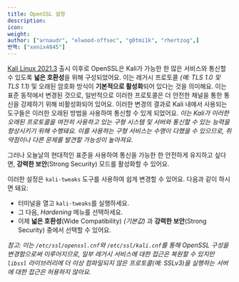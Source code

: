 ```yaml
---
title: OpenSSL 설정
description:
icon:
weight:
author: ["arnaudr", "elwood-offsec", "g0tmi1k", "rhertzog",]
번역: ["xenix4845"]
---
```


[Kali Linux 2021.3](/blog/kali-linux-2021-3-release/) 출시 이후로 OpenSSL은 Kali가 가능한 한 많은 서비스와 통신할 수 있도록 **넓은 호환성**을 위해 구성되었어요. 이는 레거시 프로토콜 _(예: TLS 1.0 및 TLS 1.1)_ 및 오래된 암호화 방식이 **기본적으로 활성화**되어 있다는 것을 의미해요. 이는 표준 동작에서 변경된 것으로, 일반적으로 이러한 프로토콜은 더 안전한 채널을 통한 통신을 강제하기 위해 비활성화되어 있어요. 이러한 변경의 결과로 Kali 내에서 사용되는 도구들은 이러한 오래된 방법을 사용하여 통신할 수 있게 되었어요. _이는 Kali가 이러한 오래된 프로토콜을 여전히 사용하고 있는 구형 시스템 및 서버와 통신할 수 있는 능력을 향상시키기 위해 수행돼요. 이를 사용하는 구형 서비스는 수명이 다했을 수 있으므로, 취약점이나 다른 문제를 발견할 가능성이 높아져요_.

그러나 오늘날의 현대적인 표준을 사용하여 통신을 가능한 한 안전하게 유지하고 싶다면, **강력한 보안**(Strong Security) 모드를 활성화할 수 있어요.

이러한 설정은 `kali-tweaks` 도구를 사용하여 쉽게 변경할 수 있어요. 다음과 같이 하시면 돼요:

- 터미널을 열고 `kali-tweaks`를 실행하세요. 
- 그 다음, _Hardening_ 메뉴를 선택하세요.
- 이제 **넓은 호환성**(Wide Compatibility) _(기본값)_ 과 **강력한 보안**(Strong Security) 중에서 선택할 수 있어요.

_참고: 이는 `/etc/ssl/openssl.cnf`와 `/etc/ssl/kali.cnf`를 통해 OpenSSL 구성을 변경함으로써 이루어지므로, 일부 레거시 서비스에 대한 접근은 복원할 수 있지만 `libssl` 라이브러리에 더 이상 컴파일되지 않은 프로토콜(예: SSLv3)을 실행하는 서버에 대한 접근은 허용하지 않아요._
